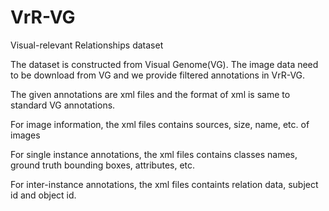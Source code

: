 # VrR-VG
Visual-relevant Relationships dataset

The dataset is constructed from Visual Genome(VG). The image data need to be download from VG and we provide filtered annotations in VrR-VG. 

The given annotations are xml files and the format of xml is same to standard VG annotations. 

For image information, the xml files contains sources, size, name, etc. of images

For single instance annotations, the xml files contains classes names, ground truth bounding boxes, attributes, etc. 

For inter-instance annotations, the xml files containts relation data, subject id and object id. 
